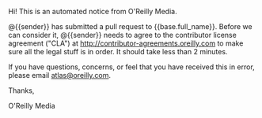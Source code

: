 Hi!  This is an automated notice from O'Reilly Media.   

@{{sender}} has submitted a pull request to {{base.full_name}}.  Before we can consider it, @{{sender}} needs to agree to the contributor license agreement ("CLA") at http://contributor-agreements.oreilly.com to make sure all the legal stuff is in order.  It should take less than 2 minutes.

If you have questions, concerns, or feel that you have received this in error, please email atlas@oreilly.com.

Thanks,

O'Reilly Media